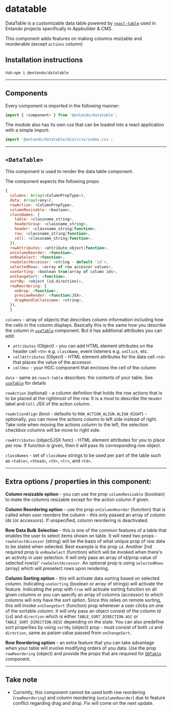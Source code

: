 # datatable

DataTable is a customizable data table powered by [`react-table`](https://react-table.tanstack.com/docs/overview) used in Entando projects specifically in Appbuilder & CMS.

This component adds features on making columns resizable and reorderable (except `actions` column)
## Installation instructions

run `npm i @entando/datatable`

---

## Components

Every component is imported in the following manner:

```js
import { <component> } from '@entando/datatable';
```

The module also has its own css that can be loaded into a react application with a simple import:

```js
import '@entando/datatable/dist/css/index.css';
```
---
## `<DataTable>`

This component is used to render the data table component.

The component expects the following props:

```js
{
  columns: Array(<ColumnPropType>),
  data: Array(<any>),
  rowAction: <ColumnPropType>,
  columnResizable: <boolean>,
  classNames: {
    table: <classname_string>,
    headerGroup: <classname_string>,
    header: <classname_string|function>,
    row: <classname_string|function>,
    cell: <classname_string|function>,
  }),
  rowAttributes: <attribute_object|function>,
  onColumnReorder: <function>,
  onRowSelect: <function>,
  rowSelectAccessor: <string - default 'id'>,
  selectedRows: <array of row accessor values>,
  useSorting: <boolean true|array of column ids>,
  onChangeSort: <function>,
  sortBy: <object (id,direction)>,
  rowReordering: {
    onDrop: <function>,
    previewRender: <function|JSX>,
    dragHandleClassname: <string>,
  }),
  }
```

`columns` - array of objects that describes column information including how the cells in the column displays. Basically this is the same how you describe the column in [`useTable`](https://react-table.tanstack.com/docs/api/useTable) component. But it has additional attributes you can add:
 - `attributes` (Object) - you can add HTML element attributes on the header cell `<th>` e.g. `className`, event listeners e.g. `onClick`, etc.
 - `cellAttributes` (Object) - HTML element attributes for the data cell `<td>` that places the value of the accessor.
 - `cellHoc` - your HOC component that encloses the cell of the column

 `data` - same as `react-table` describes: the contents of your table. See [`useTable`](https://react-table.tanstack.com/docs/api/useTable) for details

 `rowAction` (optional) - a column definition that holds the row actions that is to be placed at the rightmost of the row. It is a must to describe the `Header` label and `Cell` JSX of the action column.

 `rowActionAlign` (bool - defaults to `ROW_ACTION_ALIGN.ALIGN_RIGHT`) - optionally, you can move the actions column to left side instead of right. Take note when moving the actions column to the left, the selection checkbox columns will be move to right side.

 `rowAttributes` (object|JSX func) - HTML element attributes for you to place per row. If function is given, then it will pass its corresponding row object.

 `classNames` - set of `className` strings to be used per part of the table such as `<table>`, `<thead>`, `<th>`, `<tr>`, and `<td>`.

---
## Extra options / properties in this component:

 **Column resizable option** - you can use the prop `columnResizable` (boolean) to make the columns resizable except for the action column if given.

 **Column Reordering option** - use the prop `onColumnReorder` (function) that is called when user reorders the column - this only passed an array of column ids (or accessors). If unspecified, column reordering is deactivated.

 **Row Data Bulk Selection** - this is one of the common features of a table that enables the user to select items shown on table. It will need two props - `rowSelectAccessor` (string) will be the basis of what unique prop of row data to be stated when selected. Best example is the prop `id`. Another 2nd required prop is `onRowSelect` (function) which will be invoked when there's an activity in user selection. It will only pass an array of id/prop value of selected row(s)' `rowSelectAccessor`. An optional prop is using `selectedRows` (array) which will preselect rows upon rendering.

 **Column Sorting option** - this will activate data sorting based on selected column. Indicating `useSorting` (boolean or array of strings) will activate the feature. Indicating the prop with `true` will activate sorting function on all given columns or you can specify an array of columns (accessor) to which columns will only have the sort option. Since this relies on remote sorting, this will invoke `onChangeSort` (function) prop whenever a user clicks on one of the sortable column. It will only pass an object consist of the column id (`id`) and `direction` which is either `TABLE_SORT_DIRECTION.ASC` or `TABLE_SORT_DIRECTION.DESC` depending on the state. You can also predefine sort properties by using `sortBy` (object) prop - must consist of both `id` and `direction`, same as param value passed from `onChangeSort`.

 **Row Reordering option** - an extra feature that you can take advantage when your table will involve modifying orders of you data. Use the prop `rowReordering` (object) and provide the props that are required for [`DDTable`](https://github.com/entando/frontend-libraries/tree/master/packages/entando-ddtable) component.

---
 ## Take note
  - Currently, this component cannot be used both row reordering (`rowReordering`) and column reordering (`onColumnReorder`) due to feature conflict regarding drag and drop. Fix will come on the next update.
